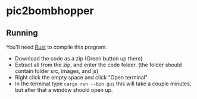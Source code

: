 # pic2bombhopper

## Running

You'll need [Rust](https://rust-lang.org) to compile this program.

* Download the code as a zip (Green button up there)
* Extract all from the zip, and enter the code folder. (the folder should contain folder src, images, and js)
* Right click the empty space and click "Open terminal"
* In the terminal type `cargo run --bin gui` this will take a couple minutes, but after that a window should open up.